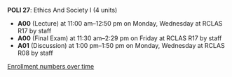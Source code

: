 **POLI 27**: Ethics And Society I (4 units)

- **A00** (Lecture) at 11:00 am–12:50 pm on Monday, Wednesday at RCLAS R17 by staff
- **A00** (Final Exam) at 11:30 am–2:29 pm on Friday at RCLAS R17 by staff
- **A01** (Discussion) at 1:00 pm–1:50 pm on Monday, Wednesday at RCLAS R08 by staff

[Enrollment numbers over time](./POLI27.tsv)
